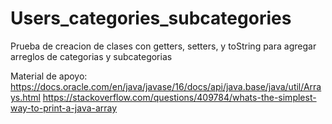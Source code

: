 # Users_categories_subcategories
Prueba de creacion de clases con getters, setters, y toString  para agregar arreglos de categorias y subcategorias

Material de apoyo:
https://docs.oracle.com/en/java/javase/16/docs/api/java.base/java/util/Arrays.html
https://stackoverflow.com/questions/409784/whats-the-simplest-way-to-print-a-java-array
